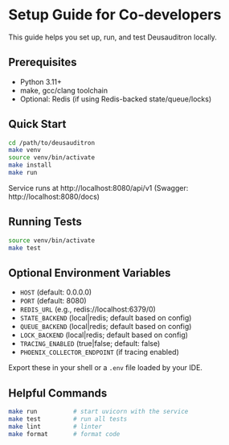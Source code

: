 # Setup Guide for Co-developers

This guide helps you set up, run, and test Deusauditron locally.

## Prerequisites

- Python 3.11+
- make, gcc/clang toolchain
- Optional: Redis (if using Redis-backed state/queue/locks)

## Quick Start

```bash
cd /path/to/deusauditron
make venv
source venv/bin/activate
make install
make run
```

Service runs at http://localhost:8080/api/v1 (Swagger: http://localhost:8080/docs)

## Running Tests

```bash
source venv/bin/activate
make test
```

## Optional Environment Variables

- `HOST` (default: 0.0.0.0)
- `PORT` (default: 8080)
- `REDIS_URL` (e.g., redis://localhost:6379/0)
- `STATE_BACKEND` (local|redis; default based on config)
- `QUEUE_BACKEND` (local|redis; default based on config)
- `LOCK_BACKEND` (local|redis; default based on config)
- `TRACING_ENABLED` (true|false; default: false)
- `PHOENIX_COLLECTOR_ENDPOINT` (if tracing enabled)

Export these in your shell or a `.env` file loaded by your IDE.

## Helpful Commands

```bash
make run          # start uvicorn with the service
make test         # run all tests
make lint         # linter
make format       # format code
```
